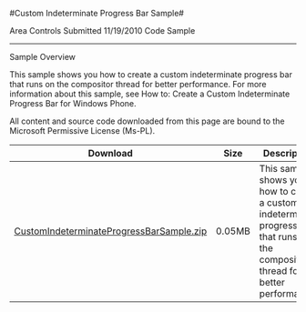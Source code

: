 #Custom Indeterminate Progress Bar Sample#

Area
Controls
Submitted
11/19/2010
Code Sample

---

Sample Overview

This sample shows you how to create a custom indeterminate progress bar that runs on the compositor thread for better performance. For more information about this sample, see How to: Create a Custom Indeterminate Progress Bar for Windows Phone.

 

All content and source code downloaded from this page are bound to the Microsoft Permissive License (Ms-PL).


Download | Size | Description
---|---|---|
[CustomIndeterminateProgressBarSample.zip](https://github.com/DDReaper/XNAGameStudio/blob/master/Samples/CustomIndeterminateProgressBarSample.zip?raw=true) | 0.05MB | This sample shows you how to create a custom indeterminate progress bar that runs on the compositor thread for better performance. 